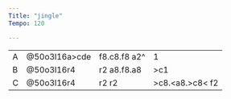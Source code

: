 ```yaml
---
Title: "jingle"
Tempo: 120

---
```


| | | | |
|---|---|---|---|
| A | @50o3l16a>cde | f8.c8.f8 a2^      | 1 |
| B | @50o3l16r4    | r2       a8.f8.a8 | >c1 |
| C | @50o3l16r4    | r2       r2       | >c8.<a8.>c8< f2 |
